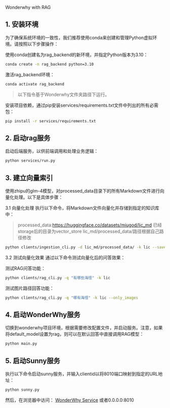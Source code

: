 Wonderwhy with RAG

## 1. 安装环境
为了确保系统环境的一致性，我们推荐使用conda来创建和管理Python虚拟环境。请按照以下步骤操作：

使用conda创建名为rag_backend的新环境，并指定Python版本为3.10：


```bash
conda create -n rag_backend python=3.10
```
激活rag_backend环境：

```bash
conda activate rag_backend
```
> 以下指令基于Wonderwhy文件夹路径下运行。

安装项目依赖，通过pip安装services/requirements.txt文件中列出的所有必需包：

```bash
pip install -r services/requirements.txt
```

## 2. 启动rag服务
启动后端服务，以供前端调用和处理业务逻辑：

```bash
python services/run.py
```

## 3. 建立向量索引
使用zhipu的glm-4模型，对processed_data目录下的所有Markdown文件进行向量化处理。以下是具体步骤：

3.1 向量化处理
执行以下命令，将Markdown文件向量化并存储到指定的知识库中：
> processed_data:https://huggingface.co/datasets/miugod/lic_md
> 已经storage后的目录为vector_store
> lic_md/processed_data/路径根据自己路径修改

```bash
python clients/ingestion_cli.py -d lic_md/processed_data/ -k lic --save_imgs
```

3.2 测试向量化效果
通过以下命令测试向量化后的问答效果：

测试RAG问答功能：

```bash
python clients/rag_cli.py -q "有哪些海怪" -k lic
```
测试图片路径回答功能：

```bash
python clients/rag_cli.py -q "哪有海怪" -k lic --only_images
```

## 4. 启动WonderWhy服务
切换到wonderwhy项目环境，根据需要修改配置文件，并启动服务。注意，如果将default_model设置为rag，则可以在默认回答中直接调用RAG模型：

```bash
python main.py
```

## 5. 启动Sunny服务
执行以下命令启动sunny服务，并输入clientid以将8010端口映射到指定的URL地址：

```bash
python sunny.py
```

然后，在浏览器中访问：
[WonderWhy Service](http://wonderwhy.v6.idcfengye.com)
或者0.0.0.0:8010